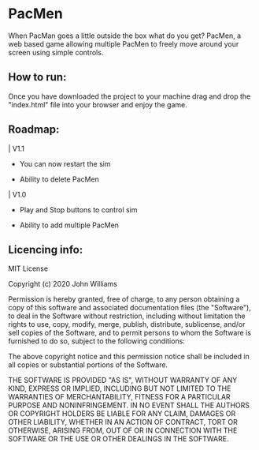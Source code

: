 # PacMen
When PacMan goes a little outside the box what do you get? PacMen, a web based game allowing multiple PacMen to freely move around your screen using simple controls. 

<h2>How to run:</h2>

Once you have downloaded the project to your machine drag and drop the "index.html" file into your browser and enjoy the game. 

<h2>Roadmap:</h2>

| V1.1

 - You can now restart the sim 

 - Ability to delete PacMen 


| V1.0

 - Play and Stop buttons to control sim 
  
 - Ability to add multiple PacMen
 

<h2>Licencing info: </h2>

MIT License

Copyright (c) 2020 John Williams

Permission is hereby granted, free of charge, to any person obtaining a copy
of this software and associated documentation files (the "Software"), to deal
in the Software without restriction, including without limitation the rights
to use, copy, modify, merge, publish, distribute, sublicense, and/or sell
copies of the Software, and to permit persons to whom the Software is
furnished to do so, subject to the following conditions:

The above copyright notice and this permission notice shall be included in all
copies or substantial portions of the Software.

THE SOFTWARE IS PROVIDED "AS IS", WITHOUT WARRANTY OF ANY KIND, EXPRESS OR
IMPLIED, INCLUDING BUT NOT LIMITED TO THE WARRANTIES OF MERCHANTABILITY,
FITNESS FOR A PARTICULAR PURPOSE AND NONINFRINGEMENT. IN NO EVENT SHALL THE
AUTHORS OR COPYRIGHT HOLDERS BE LIABLE FOR ANY CLAIM, DAMAGES OR OTHER
LIABILITY, WHETHER IN AN ACTION OF CONTRACT, TORT OR OTHERWISE, ARISING FROM,
OUT OF OR IN CONNECTION WITH THE SOFTWARE OR THE USE OR OTHER DEALINGS IN THE
SOFTWARE.
